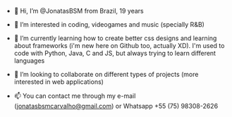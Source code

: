 - 👋 Hi, I’m @JonatasBSM from Brazil, 19 years

- 👀 I’m interested in coding, videogames and music (specially R&B)

- 🌱 I’m currently learning how to create better css designs and learning about frameworks (i'm new here on Github too, actually XD). I'm used to code with Python, Java, C and JS, but always trying to learn different languages

- 💞️ I’m looking to collaborate on different types of projects (more interested in web applications)

- 📫 You can contact me through my e-mail (jonatasbsmcarvalho@gmail.com) or Whatsapp +55 (75) 98308-2626

<!---
JonatasBSM/JonatasBSM is a ✨ special ✨ repository because its `README.md` (this file) appears on your GitHub profile.
You can click the Preview link to take a look at your changes.
--->
